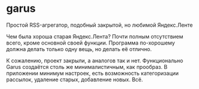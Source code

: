 # garus
Простой RSS-агрегатор, подобный закрытой, но любимой Яндекс.Ленте

Чем была хороша старая Яндекс.Лента? Почти полным отсутствием всего, кроме основной своей функции. Программа по-хорошему должна делать только одну вещь, но делать её отлично.

К сожалению, проект закрыли, а аналогов так и нет. Функционально Garus создаётся столь же минималистичным, как прообраз. В приложении минимум настроек, есть возможность категоризации рассылок, удаление старых, добавление новых. Всё.
